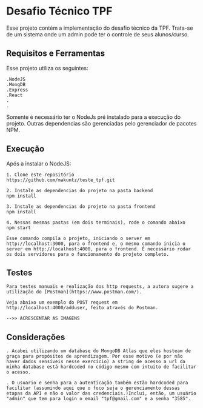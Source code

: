 # Desafio Técnico TPF

Esse projeto contém a implementação do desafio técnico da TPF. Trata-se de um sistema onde um admin pode ter o controle de seus alunos/curso.

## Requisitos e Ferramentas

Esse projeto utiliza os seguintes:

    .NodeJS
    .MongDB
    .Express
    .React
    .
    .

Somente é necessário ter o NodeJs pré instalado para a execução do projeto. Outras dependencias são gerenciadas pelo gerenciador de pacotes NPM.

## Execução

Após a instalar o NodeJS:

    1. Clone este repositório
    https://github.com/makuntz/teste_tpf.git

    2. Instale as dependencias do projeto na pasta backend
    npm install

    3. Instale as dependencias do projeto na pasta frontend
    npm install

    4. Nessas mesmas pastas (em dois terminais), rode o comando abaixo
    npm start

    Esse comando compila o projeto, iniciando o server em http://localhost:3000, para o frontend e, o mesmo comando inicia o server em http://localhost:4000, para o frontend. É necessário rodar os dois servidores para o funcionamento do projeto completo.

## Testes

    Para testes manuais e realização dos http requests, a autora sugere a utilização do [Postman](https://www.postman.com/).

    Veja abaixo um exemplo do POST request em http://localhost:4000/adduser, feito através do Postman.

    -->> ACRESCENTAR AS IMAGENS

## Considerações

    . Acabei utilizando um database do MongoDB Atlas que eles hosteam de graça para propósitos de aprendizagem. Por esse motivo (e por não haver dados sensíveis nesse exercício) a string de acesso a url da minha database está hardcoded no código mesmo com intuito de facilitar o acesso.

    . O usuario e senha para a autenticação também estão hardcoded para facilitar (assumindo aqui que o foco seja o gerenciamento dessas etapas da API e não o valor das credenciais.)Inclui, então, um usuário "admin" que tem para login o email "tpf@gmail.com" e a senha "3585".
